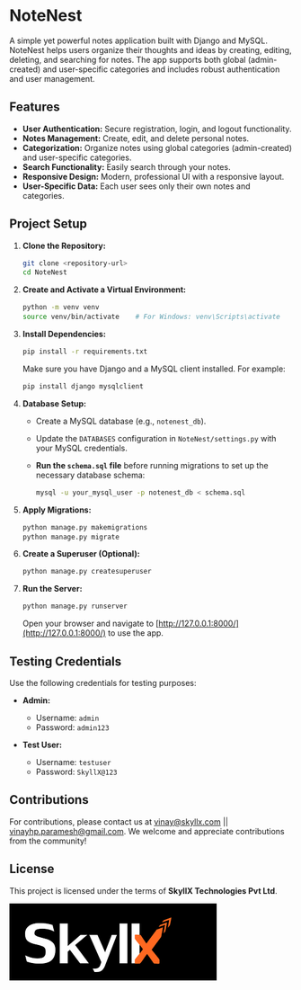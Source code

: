 # NoteNest

A simple yet powerful notes application built with Django and MySQL. NoteNest helps users organize their thoughts and ideas by creating, editing, deleting, and searching for notes. The app supports both global (admin-created) and user-specific categories and includes robust authentication and user management.

## Features

- **User Authentication:** Secure registration, login, and logout functionality.
- **Notes Management:** Create, edit, and delete personal notes.
- **Categorization:** Organize notes using global categories (admin-created) and user-specific categories.
- **Search Functionality:** Easily search through your notes.
- **Responsive Design:** Modern, professional UI with a responsive layout.
- **User-Specific Data:** Each user sees only their own notes and categories.

## Project Setup

1. **Clone the Repository:**

   ```bash
   git clone <repository-url>
   cd NoteNest
   ```

2. **Create and Activate a Virtual Environment:**

   ```bash
   python -m venv venv
   source venv/bin/activate    # For Windows: venv\Scripts\activate
   ```

3. **Install Dependencies:**

   ```bash
   pip install -r requirements.txt
   ```
   
   Make sure you have Django and a MySQL client installed. For example:
   
   ```bash
   pip install django mysqlclient
   ```

4. **Database Setup:**

   - Create a MySQL database (e.g., `notenest_db`).
   - Update the `DATABASES` configuration in `NoteNest/settings.py` with your MySQL credentials.
   - **Run the `schema.sql` file** before running migrations to set up the necessary database schema:
   
     ```bash
     mysql -u your_mysql_user -p notenest_db < schema.sql
     ```

5. **Apply Migrations:**

   ```bash
   python manage.py makemigrations
   python manage.py migrate
   ```

6. **Create a Superuser (Optional):**

   ```bash
   python manage.py createsuperuser
   ```

7. **Run the Server:**

   ```bash
   python manage.py runserver
   ```

   Open your browser and navigate to [http://127.0.0.1:8000/](http://127.0.0.1:8000/) to use the app.

## Testing Credentials

Use the following credentials for testing purposes:

- **Admin:**
  - Username: `admin`
  - Password: `admin123`

- **Test User:**
  - Username: `testuser`
  - Password: `SkyllX@123`

## Contributions

For contributions, please contact us at vinay@skyllx.com || vinayhp.paramesh@gmail.com. We welcome and appreciate contributions from the community!

## License

This project is licensed under the terms of **SkyllX Technologies Pvt Ltd**.

![img.png](img.png)